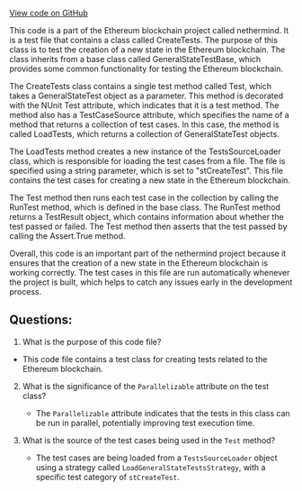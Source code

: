 [View code on GitHub](https://github.com/nethermindeth/nethermind/Ethereum.Blockchain.Test/CreateTests.cs)

This code is a part of the Ethereum blockchain project called nethermind. It is a test file that contains a class called CreateTests. The purpose of this class is to test the creation of a new state in the Ethereum blockchain. The class inherits from a base class called GeneralStateTestBase, which provides some common functionality for testing the Ethereum blockchain.

The CreateTests class contains a single test method called Test, which takes a GeneralStateTest object as a parameter. This method is decorated with the NUnit Test attribute, which indicates that it is a test method. The method also has a TestCaseSource attribute, which specifies the name of a method that returns a collection of test cases. In this case, the method is called LoadTests, which returns a collection of GeneralStateTest objects.

The LoadTests method creates a new instance of the TestsSourceLoader class, which is responsible for loading the test cases from a file. The file is specified using a string parameter, which is set to "stCreateTest". This file contains the test cases for creating a new state in the Ethereum blockchain.

The Test method then runs each test case in the collection by calling the RunTest method, which is defined in the base class. The RunTest method returns a TestResult object, which contains information about whether the test passed or failed. The Test method then asserts that the test passed by calling the Assert.True method.

Overall, this code is an important part of the nethermind project because it ensures that the creation of a new state in the Ethereum blockchain is working correctly. The test cases in this file are run automatically whenever the project is built, which helps to catch any issues early in the development process.
## Questions: 
 1. What is the purpose of this code file?
   - This code file contains a test class for creating tests related to the Ethereum blockchain.

2. What is the significance of the `Parallelizable` attribute on the test class?
   - The `Parallelizable` attribute indicates that the tests in this class can be run in parallel, potentially improving test execution time.

3. What is the source of the test cases being used in the `Test` method?
   - The test cases are being loaded from a `TestsSourceLoader` object using a strategy called `LoadGeneralStateTestsStrategy`, with a specific test category of `stCreateTest`.